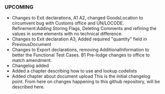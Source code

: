 ### UPCOMING
* Changes to Exit declarations, A1 A2, changed GoodsLocation to circumvent bug with Customs office and UN/LOCODE. Refinement:Adding Storing Flags, Deleting Comments and refining the values in some elements with no technical difference.
* Changes to Exit declaration A3, Added required "quantity" field in PreviousDocument
* Changes to Export declarations, removing AdditionalInformation to better the Functional Test Cases. B1 Pre-lodge changes to office to match amendment.
* Changelog added
* Added a chapter describing how to use and lookup codelists
* Added chapter about document upload
This is the initial changelog point. From here on changes happening to this github repository, will be described here.
